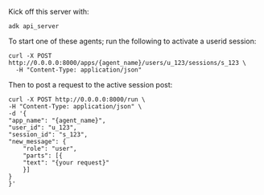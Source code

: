 Kick off this server with:

```
adk api_server
```

To start one of these agents; run the following to activate a userid session:

```
curl -X POST http://0.0.0.0:8000/apps/{agent_name}/users/u_123/sessions/s_123 \
  -H "Content-Type: application/json"
```

Then to post a request to the active session post:

```
curl -X POST http://0.0.0.0:8000/run \
-H "Content-Type: application/json" \  
-d '{                                
"app_name": "{agent_name}",
"user_id": "u_123",
"session_id": "s_123",
"new_message": {
    "role": "user",
    "parts": [{
    "text": "{your request}"
    }]
}
}'
```